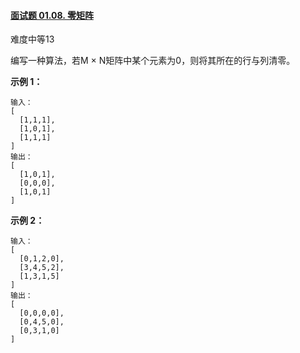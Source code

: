 #### [面试题 01.08. 零矩阵](https://leetcode-cn.com/problems/zero-matrix-lcci/)

难度中等13

编写一种算法，若M × N矩阵中某个元素为0，则将其所在的行与列清零。

 

**示例 1：**

```
输入：
[
  [1,1,1],
  [1,0,1],
  [1,1,1]
]
输出：
[
  [1,0,1],
  [0,0,0],
  [1,0,1]
]
```

**示例 2：**

```
输入：
[
  [0,1,2,0],
  [3,4,5,2],
  [1,3,1,5]
]
输出：
[
  [0,0,0,0],
  [0,4,5,0],
  [0,3,1,0]
]
```